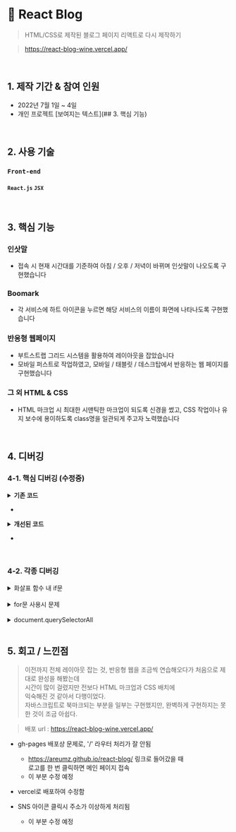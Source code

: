# :pushpin: React Blog
>HTML/CSS로 제작된 블로그 페이지 리액트로 다시 제작하기

>https://react-blog-wine.vercel.app/

</br>

## 1. 제작 기간 & 참여 인원
- 2022년 7월 1일 ~ 4일
- 개인 프로젝트
[보여지는 텍스트](## 3. 핵심 기능)

</br>

## 2. 사용 기술
### `Front-end`
#### `React.js` `JSX`

</br>

## 3. 핵심 기능
### 인삿말
- 접속 시 현재 시간대를 기준하여 아침 / 오후 / 저녁이 바뀌며 인삿말이 나오도록 구현했습니다

### Boomark
- 각 서비스에 하트 아이콘을 누르면 해당 서비스의 이름이 화면에 나타나도록
구현했습니다

### 반응형 웹페이지
- 부트스트랩 그리드 시스템을 활용하여 레이아웃을 잡았습니다
- 모바일 퍼스트로 작업하였고, 모바일 / 태블릿 / 데스크탑에서 반응하는 웹 페이지를 구현했습니다

### 그 외 HTML & CSS
- HTML 마크업 시 최대한 시맨틱한 마크업이 되도록 신경을 썼고,
CSS 작업이나 유지 보수에 용이하도록 class명을 일관되게 주고자 노력했습니다

</br>

## 4. 디버깅
### 4-1. 핵심 디버깅 (수정중)
<details>
<summary><b>기존 코드</b></summary>
<div markdown="1">

```
코드
```

</div>
</details>

- 

<details>
<summary><b>개선된 코드</b></summary>
<div markdown="1">

```
코드
```

</div>
</details>

- 

</br>


### 4-2. 각종 디버깅
<details>
<summary>화살표 함수 내 if문</summary>
<div markdown="1">

- 좋은, 입니다 만 미리 만들어 두고 시간대별로 중간에 다른 문구가 들어가도록 구현하려함
- 기왕이면 ES6 문법을 사용하고싶어서 화살표 함수로 조건문을 만들었을 때<br/>
시간대에 상관 없이 else 부분만 출력됨 (아래 코드)

```
const date = new Date();
const hours = date.getHours();

const greeting = () => {
if  (hours > 6 && hours < 12) {
    times.innerText = `아침`;
}
else if (hours > 12 && hours < 17) {
    times.innerText = `오후`;
 }
 else if (hours > 17 && hours < 21) {
    times.innerText = `저녁`;
}
    else {
    times.innerText = `밤`;
    }
}
```

- const를 let으로 바꿔도 보고, && 연산자가 문제인가 바꿔도 보고 return을 적어도 봤지만
다 아니었음
- hours는 콘솔로 찍어봤을 때 정상적인 값이 나옴

```
function greeting() {
     if  (hours > 6 && hours <= 12) {
         return times.innerText = `아침`;
     }
    else if (hours > 12 && hours <= 17) {
         return times.innerText = `오후`;
     }
     else if (hours > 17 && hours < 21) {
         return times.innerText = `저녁`;
     }
     else return times.innerText = `밤`;
 }
```

- 이렇게 기존 함수 형태로 바꿨을 때는 무리 없이 잘 작동됨
- 화살표 함수로는 if 문을 못 쓰는건지 구글링 해봤을 때 만족할만한 답을 얻지 못함

```
let greetings = () => {
    if (hours > 6 && hours <= 12) {
        times.innerText = `아침`;
    }
    else if (hours > 12  && hours <= 17) {
        times.innerText = `오후`;
    }
    else if (hours > 17 && hours < 21) {
        times.innerText = `저녁`;
    }
    else {
        times.innerText = `밤`;
    }
}
```
- 이렇게 고치니 작동함
- 위에 hours라는 변수를 이미 선언했는데, 함수 내에 매개변수로 같은 이름을 전달하니
충돌이 일어난듯 함

</div>
</details>
    
</br>

<details>
<summary>for문 사용시 문제</summary>
<div markdown="1">

사소한 실수인데, for문 사용시에 return 써버려서 첫 줄만 작동하고 끝나버림<br/>
return을 삭제하여 해결

</div>
</details>
    
</br>

<details>
<summary>document.querySelectorAll</summary>
<div markdown="1">

document.querySelectorAll을 담은 변수에 addEvenetListner를 달았을 때<br/>
오류가 발생. 노드 리스트 형태로 담겨서 배열은 아니지만 유사 배열이라<br/>
발생한 오류. for문과 변수[i] 뒤에 이벤트 설치하니 잘 작동함

</div>
</details>
    
</br>

## 5. 회고 / 느낀점
> 이전까지 전체 레이아웃 잡는 것, 반응형 웹을 조금씩 연습해오다가 처음으로 제대로 완성을 해봤는데<br/>시간이 많이 걸렸지만 전보다 HTML 마크업과 CSS 배치에<br/>익숙해진 것 같아서 다행이었다. <br/>
자바스크립트로 북마크되는 부분을 일부는 구현했지만, 완벽하게 구현하지는 못한 것이 조금 아쉽다.


> 배포 url : https://react-blog-wine.vercel.app/

* gh-pages 배포상 문제로, '/' 라우터 처리가 잘 안됨   
  * https://areumz.github.io/react-blog/ 링크로 들어갔을 때   
    로고를 한 번 클릭하면 메인 페이지 접속
  * 이 부분 수정 예정
 * vercel로 배포하여 수정함

* SNS 아이콘 클릭시 주소가 이상하게 처리됨
  * 이 부분 수정 예정
